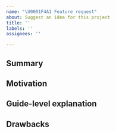 ```yaml
---
name: "\U0001F4A1 Feature request"
about: Suggest an idea for this project
title: ''
labels: ''
assignees: ''

---
```


<!--
  Hi! Thanks for considering to file a feature request with Jekyll. Please take the time to
  answer the basic questions. Please try to be as detailed as possible.

  Thanks!
-->

## Summary

<!--
  A one-paragraph explanation of the feature.
-->

## Motivation

<!--
  Why do you want to see this feature in SMA? What use cases does it support? Approximately how big percent of user base do you think would use this feature?

-->

## Guide-level explanation

## Drawbacks

<!--
  Why should we *not* do this?
-->
